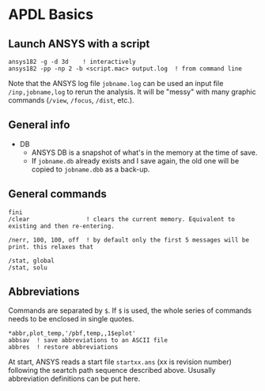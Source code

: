 # APDL Basics

## Launch ANSYS with a script

```
ansys182 -g -d 3d    ! interactively
ansys182 -pp -np 2 -b <script.mac> output.log  ! from command line
```

Note that the ANSYS log file `jobname.log` can be used an input file `/inp,jobname,log` to rerun the analysis. It will be "messy" with many graphic commands (`/view`, `/focus`, `/dist`, etc.).  

## General info
- DB
  - ANSYS DB is a snapshot of what's in the memory at the time of save.
  - If `jobname.db` already exists and I save again, the old one will be copied to `jobname.dbb` as a back-up.

## General commands

```
fini
/clear                ! clears the current memory. Equivalent to existing and then re-entering.

/nerr, 100, 100, off  ! by default only the first 5 messages will be print. this relaxes that 

/stat, global
/stat, solu
```

## Abbreviations
Commands are separated by `$`. If `$` is used, the whole series of commands needs to be enclosed in single quotes.
```
*abbr,plot_temp,'/pbf,temp,,1$eplot'
abbsav  ! save abbreviations to an ASCII file
abbres  ! restore abbreviations
```

At start, ANSYS reads a start file `startxx.ans` (xx is revision number) following the seartch path sequence described above. Ususally abbreviation definitions can be put here.

